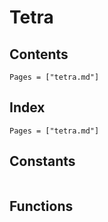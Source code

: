 # Tetra

## Contents

```@contents
Pages = ["tetra.md"]
```

## Index

```@index
Pages = ["tetra.md"]
```

## Constants

```@docs
```

## Functions

```@docs
```
